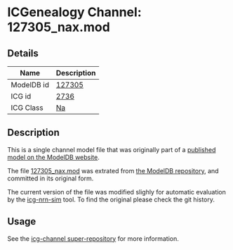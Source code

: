 # ICGenealogy Channel: 127305\_nax.mod

## Details

Name | Description
---- | -----------
ModelDB id | [127305](http://senselab.med.yale.edu/ModelDB/ShowModel.cshtml?model=127305)
ICG id | [2736](http://icg.neurotheory.ox.ac.uk/channels/2/2736)
ICG Class | [Na](http://icg.neurotheory.ox.ac.uk/channels/2)

## Description

This is a single channel model file that was originally part of a [published model on the ModelDB website](http://senselab.med.yale.edu/ModelDB/ShowModel.cshtml?model=127305).


The file [127305\_nax.mod](127305_nax.mod) was extrated from [the ModelDB repository](http://senselab.med.yale.edu/ModelDB/ShowModel.cshtml?model=127305), and committed in its original form.

The current version of the file was modified slighly for automatic evaluation by the [icg-nrn-sim](https://github.com/icgenealogy/icg-nrn-sim) tool. To find the original please check the git history.


## Usage

See the [icg-channel super-repository](https://github.com/icgenealogy/icg-channels) for more information.